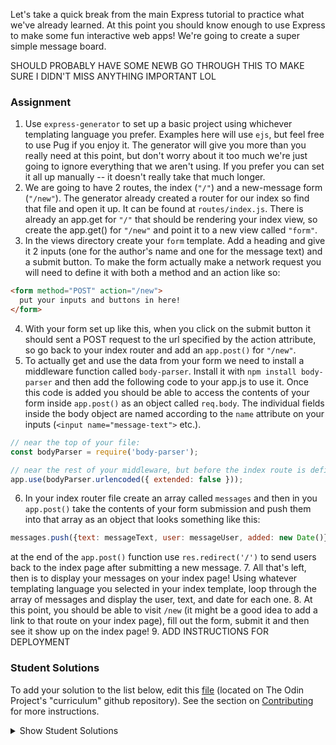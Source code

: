 Let's take a quick break from the main Express tutorial to practice what we've already learned.  At this point you should know enough to use Express to make some fun interactive web apps! We're going to create a super simple message board.

SHOULD PROBABLY HAVE SOME NEWB GO THROUGH THIS TO MAKE SURE I DIDN'T MISS ANYTHING IMPORTANT LOL

### Assignment

<div class="lesson-content__panel" markdown="1">

1. Use `express-generator` to set up a basic project using whichever templating language you prefer.  Examples here will use `ejs`, but feel free to use Pug if you enjoy it. The generator will give you more than you really need at this point, but don't worry about it too much we're just going to ignore everything that we aren't using.  If you prefer you can set it all up manually -- it doesn't really take that much longer.
2. We are going to have 2 routes, the index (`"/"`) and a new-message form (`"/new"`). The generator already created a router for our index so find that file and open it up.  It can be found at `routes/index.js`. There is already an app.get for `"/"` that should be rendering your index view, so create the app.get() for `"/new"` and point it to a new view called `"form"`.
3. In the views directory create your `form` template. Add a heading and give it 2 inputs (one for the author's name and one for the message text) and a submit button. To make the form actually  make a network request you will need to define it with both a method and an action like so:

~~~html
<form method="POST" action="/new">
  put your inputs and buttons in here!
</form>
~~~

4. With your form set up like this, when you click on the submit button it should sent a POST request to the url specified by the action attribute, so go back to your index router and add an `app.post()` for `"/new"`.
5. To actually get and use the data from your form we need to install a middleware function called `body-parser`. Install it with `npm install body-parser` and then add the following code to your app.js to use it.  Once this code is added you should be able to access the contents of your form inside `app.post()` as an object called `req.body`. The individual fields inside the body object are named according to the `name` attribute on your inputs (`<input name="message-text">` etc.).

~~~javascript
// near the top of your file:
const bodyParser = require('body-parser');

// near the rest of your middleware, but before the index route is defined:
app.use(bodyParser.urlencoded({ extended: false }));
~~~
6. In your index router file create an array called `messages` and then in you `app.post()` take the contents of your form submission and push them into that array as an object that looks something like this:
~~~javascript
messages.push({text: messageText, user: messageUser, added: new Date()})
~~~
at the end of the `app.post()` function use `res.redirect('/')` to send users back to the index page after submitting a new message.
7. All that's left, then is to display your messages on your index page! Using whatever templating language you selected in your index template, loop through the array of messages and display the user, text, and date for each one.
8.  At this point, you should be able to visit `/new` (it might be a good idea to add a link to that route on your index page), fill out the form, submit it and then see it show up on the index page!
9. ADD INSTRUCTIONS FOR DEPLOYMENT
</div>

### Student Solutions
To add your solution to the list below, edit this [file](#) (located on The Odin Project's "curriculum" github repository). See the section on [Contributing](http://github.com/TheOdinProject/curriculum/blob/master/contributing.md) for more instructions.

<details markdown="block">
  <summary> Show Student Solutions </summary>

- Add your solution below this line!

</details>
